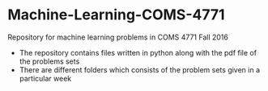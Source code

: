 # Machine-Learning-COMS-4771
Repository for machine learning problems in COMS 4771 Fall 2016

- The repository contains files written in python along with the pdf file of the problems sets
- There are different folders which consists of the problem sets given in a particular week
